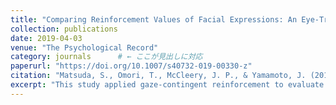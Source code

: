 ```yaml
---
title: "Comparing Reinforcement Values of Facial Expressions: An Eye-Tracking Study"
collection: publications
date: 2019-04-03
venue: "The Psychological Record"
category: journals      # ← ここが見出しに対応
paperurl: "https://doi.org/10.1007/s40732-019-00330-z"
citation: "Matsuda, S., Omori, T., McCleery, J. P., & Yamamoto, J. (2019). Comparing reinforcement values of facial expressions: An eye-tracking study. The Psychological Record, 69(3), 393-400. https://doi.org/10.1007/s40732-019-00330-z"
excerpt: "This study applied gaze-contingent reinforcement to evaluate how positive and negative facial expressions guide visual fixation, demonstrating eye tracking as a novel tool for quantifying the reward value of social stimuli."
---
```

